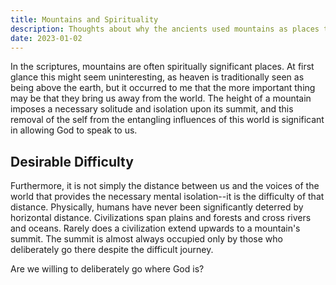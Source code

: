 ```yaml
---
title: Mountains and Spirituality
description: Thoughts about why the ancients used mountains as places to commune with God, and what this teaches us about worship.
date: 2023-01-02
---
```


In the scriptures, mountains are often spiritually significant places. 
At first glance this might seem uninteresting,
as heaven is traditionally seen as being above the earth,
but it occurred to me that the more important thing may be 
that they bring us away from the world. 
The height of a mountain imposes a necessary solitude 
and isolation upon its summit, 
and this removal of the self from the 
entangling influences of this world is significant 
in allowing God to speak to us.

## Desirable Difficulty

Furthermore, it is not simply the distance between us 
and the voices of the world 
that provides the necessary mental isolation--it 
is the difficulty of that distance. 
Physically, humans have never been significantly deterred by horizontal distance. 
Civilizations span plains and forests and cross rivers and oceans. 
Rarely does a civilization extend upwards to a mountain's summit. 
The summit is almost always occupied only by those who 
deliberately go there despite the difficult journey. 

Are we willing to deliberately go where God is?